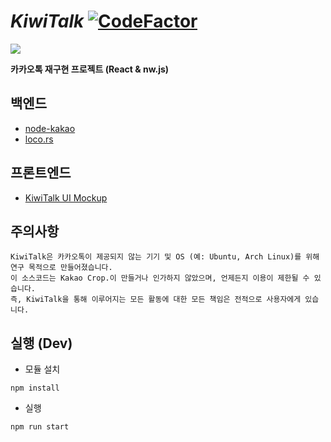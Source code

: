 # _KiwiTalk_ [![CodeFactor](https://www.codefactor.io/repository/github/kiwitalk/kiwitalk/badge?s=c3981bac3a87fe9d0f0c5fdb854efd203b389649)](https://www.codefactor.io/repository/github/kiwitalk/kiwitalk)

<img src="https://user-images.githubusercontent.com/39073901/87921235-3f69a180-cab5-11ea-9122-eaa5fd912ac4.gif"/>

**카카오톡 재구현 프로젝트 (React & nw.js)**

## 백엔드

- [node-kakao](https://github.com/storycraft/node-kakao)
- [loco.rs](https://github.com/KiwiTalk/loco.rs)

## 프론트엔드

- [KiwiTalk UI Mockup](https://www.figma.com/file/4Z6MR3oZK5iSvzyvvuT4DO/KiwiTalk-UI-Mockup?node-id=0%3A1)

## 주의사항

```
KiwiTalk은 카카오톡이 제공되지 않는 기기 및 OS (예: Ubuntu, Arch Linux)를 위해 연구 목적으로 만들어졌습니다.
이 소스코드는 Kakao Crop.이 만들거나 인가하지 않았으며, 언제든지 이용이 제한될 수 있습니다.
즉, KiwiTalk을 통해 이루어지는 모든 활동에 대한 모든 책임은 전적으로 사용자에게 있습니다.
```

## 실행 (Dev)

* 모듈 설치
```
npm install
```

* 실행
```
npm run start
```
